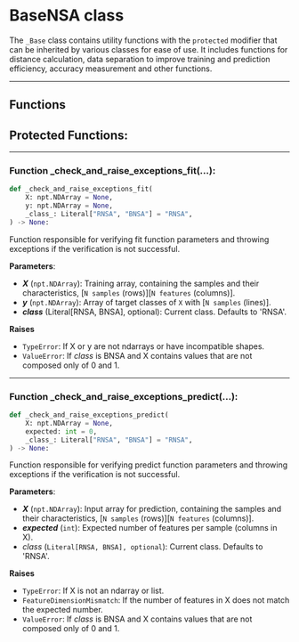 # BaseNSA class

The ``_Base`` class contains utility functions with the ``protected`` modifier that can be inherited by various classes for ease of use. It includes functions for distance calculation, data separation to improve training and prediction efficiency, accuracy measurement and other functions.

---

## Functions


## Protected Functions:

---

### Function _check_and_raise_exceptions_fit(...):
```python
def _check_and_raise_exceptions_fit(
    X: npt.NDArray = None,
    y: npt.NDArray = None,
    _class_: Literal["RNSA", "BNSA"] = "RNSA",
) -> None:
```
Function responsible for verifying fit function parameters and throwing exceptions if the verification is not successful.

**Parameters**:
* ***X*** (``npt.NDArray``): Training array, containing the samples and their characteristics, [``N samples`` (rows)][``N features`` (columns)].
* ***y*** (``npt.NDArray``): Array of target classes of ``X`` with [``N samples`` (lines)].
* ***_class_*** (Literal[RNSA, BNSA], optional): Current class. Defaults to 'RNSA'.

**Raises**
* ``TypeError``: If X or y are not ndarrays or have incompatible shapes.
* ``ValueError``: If _class_ is BNSA and X contains values that are not composed only of 0 and 1.

---

### Function _check_and_raise_exceptions_predict(...):
```python
def _check_and_raise_exceptions_predict(
    X: npt.NDArray = None,
    expected: int = 0,
    _class_: Literal["RNSA", "BNSA"] = "RNSA",
) -> None:
```
Function responsible for verifying predict function parameters and throwing exceptions if the verification is not successful.

**Parameters**:
* ***X*** (``npt.NDArray``): Input array for prediction, containing the samples and their characteristics, [``N samples`` (rows)][``N features`` (columns)].
* ***expected*** (``int``): Expected number of features per sample (columns in X).
* _class_ (``Literal[RNSA, BNSA], optional``): Current class. Defaults to 'RNSA'.

**Raises**
* ``TypeError``: If X is not an ndarray or list.
* ``FeatureDimensionMismatch``: If the number of features in X does not match the expected number.
* ``ValueError``: If _class_ is BNSA and X contains values that are not composed only of 0 and 1.